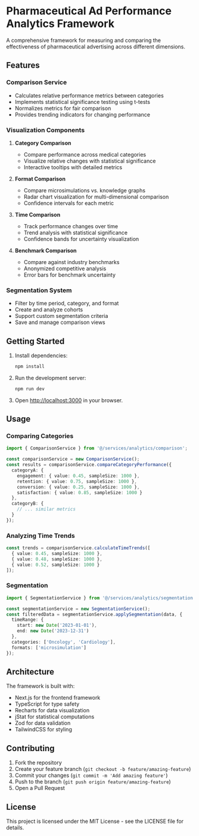 # Pharmaceutical Ad Performance Analytics Framework

A comprehensive framework for measuring and comparing the effectiveness of pharmaceutical advertising across different dimensions.

## Features

### Comparison Service
- Calculates relative performance metrics between categories
- Implements statistical significance testing using t-tests
- Normalizes metrics for fair comparison
- Provides trending indicators for changing performance

### Visualization Components
1. **Category Comparison**
   - Compare performance across medical categories
   - Visualize relative changes with statistical significance
   - Interactive tooltips with detailed metrics

2. **Format Comparison**
   - Compare microsimulations vs. knowledge graphs
   - Radar chart visualization for multi-dimensional comparison
   - Confidence intervals for each metric

3. **Time Comparison**
   - Track performance changes over time
   - Trend analysis with statistical significance
   - Confidence bands for uncertainty visualization

4. **Benchmark Comparison**
   - Compare against industry benchmarks
   - Anonymized competitive analysis
   - Error bars for benchmark uncertainty

### Segmentation System
- Filter by time period, category, and format
- Create and analyze cohorts
- Support custom segmentation criteria
- Save and manage comparison views

## Getting Started

1. Install dependencies:
   ```bash
   npm install
   ```

2. Run the development server:
   ```bash
   npm run dev
   ```

3. Open [http://localhost:3000](http://localhost:3000) in your browser.

## Usage

### Comparing Categories
```typescript
import { ComparisonService } from '@/services/analytics/comparison';

const comparisonService = new ComparisonService();
const results = comparisonService.compareCategoryPerformance({
  categoryA: {
    engagement: { value: 0.45, sampleSize: 1000 },
    retention: { value: 0.75, sampleSize: 1000 },
    conversion: { value: 0.25, sampleSize: 1000 },
    satisfaction: { value: 0.85, sampleSize: 1000 }
  },
  categoryB: {
    // ... similar metrics
  }
});
```

### Analyzing Time Trends
```typescript
const trends = comparisonService.calculateTimeTrends([
  { value: 0.45, sampleSize: 1000 },
  { value: 0.48, sampleSize: 1000 },
  { value: 0.52, sampleSize: 1000 }
]);
```

### Segmentation
```typescript
import { SegmentationService } from '@/services/analytics/segmentation';

const segmentationService = new SegmentationService();
const filteredData = segmentationService.applySegmentation(data, {
  timeRange: {
    start: new Date('2023-01-01'),
    end: new Date('2023-12-31')
  },
  categories: ['Oncology', 'Cardiology'],
  formats: ['microsimulation']
});
```

## Architecture

The framework is built with:
- Next.js for the frontend framework
- TypeScript for type safety
- Recharts for data visualization
- jStat for statistical computations
- Zod for data validation
- TailwindCSS for styling

## Contributing

1. Fork the repository
2. Create your feature branch (`git checkout -b feature/amazing-feature`)
3. Commit your changes (`git commit -m 'Add amazing feature'`)
4. Push to the branch (`git push origin feature/amazing-feature`)
5. Open a Pull Request

## License

This project is licensed under the MIT License - see the LICENSE file for details.
